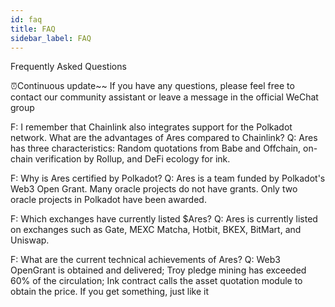 ```yaml
---
id: faq
title: FAQ
sidebar_label: FAQ
---
```

Frequently Asked Questions 

⏰Continuous update~~ If you have any questions, please feel free to contact our community assistant or leave a message in the official WeChat group


F: I remember that Chainlink also integrates support for the Polkadot network. What are the advantages of Ares compared to Chainlink?
Q: Ares has three characteristics: Random quotations from Babe and Offchain, on-chain verification by Rollup, and DeFi ecology for ink.

F: Why is Ares certified by Polkadot?
Q: Ares is a team funded by Polkadot's Web3 Open Grant. Many oracle projects do not have grants. Only two oracle projects in Polkadot have been awarded.

F: Which exchanges have currently listed $Ares?
Q: Ares is currently listed on exchanges such as Gate, MEXC Matcha, Hotbit, BKEX, BitMart, and Uniswap.

F: What are the current technical achievements of Ares?
Q: Web3 OpenGrant is obtained and delivered; Troy pledge mining has exceeded 60% of the circulation; Ink contract calls the asset quotation module to obtain the price. If you get something, just like it